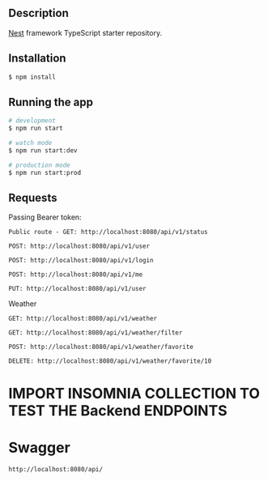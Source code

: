 ## Description

[Nest](https://github.com/nestjs/nest) framework TypeScript starter repository.

## Installation

```bash
$ npm install
```

## Running the app

```bash
# development
$ npm run start

# watch mode
$ npm run start:dev

# production mode
$ npm run start:prod
```

## Requests

Passing Bearer token:

```
Public route - GET: http://localhost:8080/api/v1/status

POST: http://localhost:8080/api/v1/user

POST: http://localhost:8080/api/v1/login

POST: http://localhost:8080/api/v1/me

PUT: http://localhost:8080/api/v1/user

```

Weather
```
GET: http://localhost:8080/api/v1/weather

GET: http://localhost:8080/api/v1/weather/filter

POST: http://localhost:8080/api/v1/weather/favorite

DELETE: http://localhost:8080/api/v1/weather/favorite/10
```

# IMPORT INSOMNIA COLLECTION TO TEST THE Backend ENDPOINTS

# Swagger

```
http://localhost:8080/api/
```
